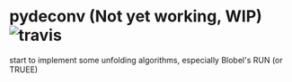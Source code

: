 # pydeconv (Not yet working, WIP) ![travis](https://travis-ci.org/MaxNoe/pydeconv.svg)

start to implement some unfolding algorithms,
especially Blobel's RUN (or TRUEE)
